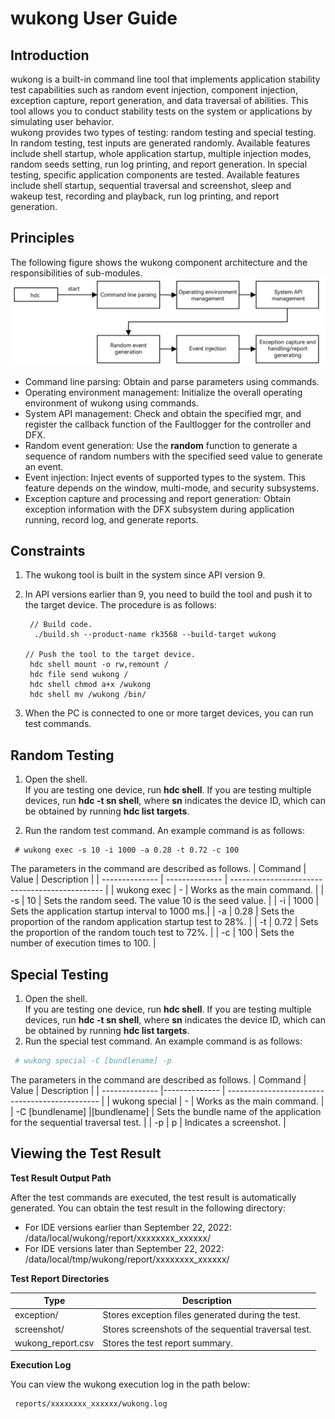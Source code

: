 # wukong User Guide

## Introduction

wukong is a built-in command line tool that implements application stability test capabilities such as random event injection, component injection, exception capture, report generation, and data traversal of abilities. This tool allows you to conduct stability tests on the system or applications by simulating user behavior.<br>
wukong provides two types of testing: random testing and special testing. In random testing, test inputs are generated randomly. Available features include shell startup, whole application startup, multiple injection modes, random seeds setting, run log printing, and report generation. In special testing, specific application components are tested. Available features include shell startup, sequential traversal and screenshot, sleep and wakeup test, recording and playback, run log printing, and report generation.

## Principles

The following figure shows the wukong component architecture and the responsibilities of sub-modules.
 ![](figures/wukongRandomTestFlow.png)

- Command line parsing: Obtain and parse parameters using commands.
- Operating environment management: Initialize the overall operating environment of wukong using commands.
- System API management: Check and obtain the specified mgr, and register the callback function of the Faultlogger for the controller and DFX.
- Random event generation: Use the **random** function to generate a sequence of random numbers with the specified seed value to generate an event.
- Event injection: Inject events of supported types to the system. This feature depends on the window, multi-mode, and security subsystems.
- Exception capture and processing and report generation: Obtain exception information with the DFX subsystem during application running, record log, and generate reports.

## Constraints

1. The wukong tool is built in the system since API version 9.

2. In API versions earlier than 9, you need to build the tool and push it to the target device. The procedure is as follows:

   ```
    // Build code.
     ./build.sh --product-name rk3568 --build-target wukong

   // Push the tool to the target device.
    hdc shell mount -o rw,remount /
    hdc file send wukong /
    hdc shell chmod a+x /wukong
    hdc shell mv /wukong /bin/
   ```

3. When the PC is connected to one or more target devices, you can run test commands.

## Random Testing

1. Open the shell.<br>If you are testing one device, run **hdc shell**. If you are testing multiple devices, run **hdc -t sn shell**, where **sn** indicates the device ID, which can be obtained by running **hdc list targets**.

2. Run the random test command. An example command is as follows:
  ```
   # wukong exec -s 10 -i 1000 -a 0.28 -t 0.72 -c 100
  ```
  The parameters in the command are described as follows.
  | Command          | Value          | Description                                          |
  | -------------- | -------------- | ---------------------------------------------- |
  | wukong exec | -           | Works as the main command.                            |
  | -s     | 10           | Sets the random seed. The value 10 is the seed value.           |
  | -i  | 1000           | Sets the application startup interval to 1000 ms.|
  | -a  | 0.28          | Sets the proportion of the random application startup test to 28%.         |
  | -t  | 0.72           | Sets the proportion of the random touch test to 72%.   |
  | -c  | 100           | Sets the number of execution times to 100.               |

## Special Testing

1. Open the shell.<br>If you are testing one device, run **hdc shell**. If you are testing multiple devices, run **hdc -t sn shell**, where **sn** indicates the device ID, which can be obtained by running **hdc list targets**.
2. Run the special test command. An example command is as follows:

  ```bash
   # wukong special -C [bundlename] -p
  ```
 The parameters in the command are described as follows.
 | Command          | Value          | Description                                          |
 | -------------- |-------------- | ---------------------------------------------- |
 | wukong special | -  | Works as the main command.                            |
 | -C [bundlename]    |[bundlename] | Sets the bundle name of the application for the sequential traversal test.           |
 | -p | p  | Indicates a screenshot.                            |

## Viewing the Test Result

**Test Result Output Path**

After the test commands are executed, the test result is automatically generated. You can obtain the test result in the following directory:
- For IDE versions earlier than September 22, 2022: /data/local/wukong/report/xxxxxxxx_xxxxxx/
- For IDE versions later than September 22, 2022: /data/local/tmp/wukong/report/xxxxxxxx_xxxxxx/

**Test Report Directories**

| Type                                | Description              |
| ------------------------------------ | ------------------ |
| exception/                           | Stores exception files generated during the test.|
| screenshot/                          | Stores screenshots of the sequential traversal test. |
| wukong_report.csv                    | Stores the test report summary.      |

**Execution Log**

You can view the wukong execution log in the path below:
```
 reports/xxxxxxxx_xxxxxx/wukong.log
```
